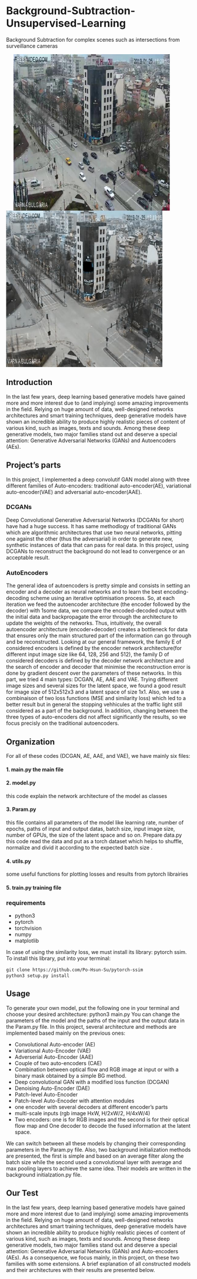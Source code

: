 # Background-Subtraction-Unsupervised-Learning
Background Subtraction for complex scenes such as intersections from surveillance cameras

<p float="center">
  <img align="center" src="images/0_in.jpg" width="425" hspace="20"/>
  <img align="center" src="images/15000_bg.jpg" width="425" /> 
</p>


## Introduction
In the last few years, deep learning based generative models have gained more and more interest due to (and implying) some amazing improvements in the field. Relying on huge amount of data, well-designed networks architectures and smart training techniques, deep generative models have shown an incredible ability to produce highly realistic pieces of content of various kind, such as images, texts and sounds. Among these deep generative models, two major families stand out and deserve a special attention: Generative Adversarial Networks (GANs) and Autoencoders (AEs).

## Project’s parts
In this project, I implemented a deep convolutif GAN model along with three different families of Auto-encoders: traditional auto-encoder(AE), variational auto-encoder(VAE) and adversarial auto-encoder(AAE).

### DCGANs
Deep Convolutional Generative Adversarial Networks (DCGANs for short) have had a huge success. It has same methodlogy of traditional GANs which are algorithmic architectures that use two neural networks, pitting one against the other (thus the adversarial) in order to generate new, synthetic instances of data that can pass for real data. In this project, using DCGANs to reconstruct the background do not lead to convergence or an acceptable result.

### AutoEncoders
The general idea of autoencoders is pretty simple and consists in setting an encoder and a decoder as neural networks and to learn the best encoding- decoding scheme using an iterative optimisation process. So, at each iteration we feed the autoencoder architecture (the encoder followed by the decoder) with
1some data, we compare the encoded-decoded output with the initial data and backpropagate the error through the architecture to update the weights of the
networks. Thus, intuitively, the overall autoencoder architecture (encoder+decoder) creates a bottleneck for data that ensures only the main structured part
of the information can go through and be reconstructed. Looking at our general framework, the family E of considered encoders is defined by the encoder network architecture(for different input image size like 64, 128, 256 and 512), the family D of considered decoders is defined by the decoder network architecture
and the search of encoder and decoder that minimise the reconstruction error is done by gradient descent over the parameters of these networks.
In this part, we tried 4 main types: DCGAN, AE, AAE and VAE. Trying different image sizes and several sizes for the latent space, we found a good result for image size of 512x512x3 and a latent space of size 1x1. Also, we use a combinaison of two loss functions (MSE and similarity loss) which led to a better result but in general the stopping vehhicules at the traffic light still considered as a part of the background. In addition, changing between the three types of auto-encoders did not affect significantly the results, so we focus precisly on the traditional autoencoders.

## Organization
For all of these codes (DCGAN, AE, AAE, and VAE), we have mainly six files:
#### 1. main.py the main file
#### 2. model.py 
this code explain the network architecture of the model as classes
#### 3. Param.py 
this file contains all parameters of the model like learning rate, number of epochs, paths of input and output datas, batch size, input image size, number of GPUs, the size of the latent space and so on. Prepare data.py this code read the data and put as a torch dataset which helps to shuffle, normalize and divid it according to the expected batch size .
#### 4. utils.py 
some useful functions for plotting losses and results from pytorch librairies
#### 5. train.py training file

### requirements
- python3
- pytorch
- torchvision
- numpy
- matplotlib

In case of using the similarity loss, we must install its library: pytorch ssim. To install this library, put into your terminal:
```
git clone https://github.com/Po-Hsun-Su/pytorch-ssim
python3 setup.py install
```

## Usage
To generate your own model, put the following one in your terminal and choose your desired architecture: python3 main.py
You can change the parameters of the model and the paths of the input and the output data in the Param.py file.
In this project, several architecture and methods are implemented based mainly on the previous ones:
- Convolutional Auto-encoder (AE)
- Variational Auto-Encoder (VAE)
- Adverserial Auto-Encoder (AAE)
- Couple of two auto-encoders (CAE)
- Combination between optical flow and RGB image at input or with a binary mask obtained by a simple BG method.
- Deep convolutional GAN with a modified loss function (DCGAN)
- Denoising Auto-Encoder (DAE)
- Patch-level Auto-Encoder
- Patch-level Auto-Encoder with attention modules
- one encoder with several decoders at different encoder’s parts
- multi-scale inputs (rgb image HxW, H/2xW/2, H/4xW/4)
- Two encoders: one is for RGB images and the second is for their optical flow map and One decoder to decode the fused information at the latent space.

We can switch between all these models by changing their corresponding parameters in the Param.py file.
Also, two background initialization methods are presented, the first is simple and based on an average filter along the batch size while the second used a convolutional layer with average and max pooling layers to achieve the same idea. Their models are written in the background initialzation.py file.

## Our Test
In the last few years, deep learning based generative models have gained more and more interest due to (and implying) some amazing improvements in the field. Relying on huge amount of data, well-designed networks architectures and smart training techniques, deep generative models have shown an incredible ability to produce highly realistic pieces of content of various kind, such as images, texts and sounds. Among these deep generative models, two major families stand out and deserve a special attention: Generative Adversarial Networks (GANs) and Auto-encoders (AEs). As a consequence, we focus mainly, in this project, on these two families with some extensions. A brief explanation of all constructed models and their architectures with their results are presented below.
